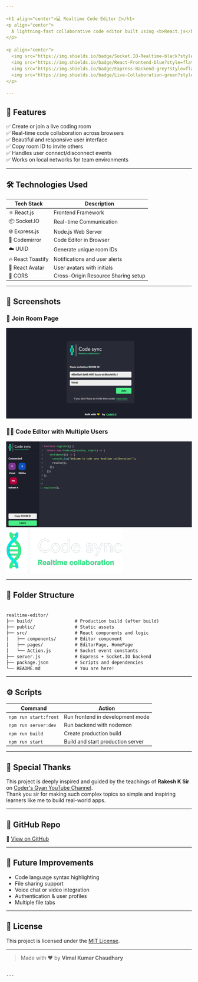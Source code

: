 ```yaml
---

<h1 align="center">💻 Realtime Code Editor 🧠</h1>
<p align="center">
  A lightning-fast collaborative code editor built using <b>React.js</b>, <b>Socket.IO</b>, and <b>Express.js</b> that lets multiple users write and share code in real-time!
</p>

<p align="center">
  <img src="https://img.shields.io/badge/Socket.IO-Realtime-black?style=flat-square&logo=socket.io" />
  <img src="https://img.shields.io/badge/React-Frontend-blue?style=flat-square&logo=react" />
  <img src="https://img.shields.io/badge/Express-Backend-grey?style=flat-square&logo=express" />
  <img src="https://img.shields.io/badge/Live-Collaboration-green?style=flat-square" />
</p>

---
```


## 🚀 Features

✅ Create or join a live coding room  
✅ Real-time code collaboration across browsers  
✅ Beautiful and responsive user interface  
✅ Copy room ID to invite others  
✅ Handles user connect/disconnect events  
✅ Works on local networks for team environments

---

## 🛠️ Technologies Used

| Tech Stack        | Description                         |
|-------------------|-------------------------------------|
| ⚛️ React.js       | Frontend Framework                  |
| 📦 Socket.IO      | Real-time Communication              |
| 🌐 Express.js     | Node.js Web Server                   |
| 🎨 Codemirror     | Code Editor in Browser               |
| ☁️ UUID           | Generate unique room IDs             |
| 🔥 React Toastify | Notifications and user alerts        |
| 👥 React Avatar   | User avatars with initials           |
| 📡 CORS           | Cross-Origin Resource Sharing setup  |

---

## 📸 Screenshots


### 🏁 Join Room Page
![Join Room](./public/codeeditorhome.png)

### 🧑‍💻 Code Editor with Multiple Users
![Editor](./public/editorpage.png)
![Join Users](./public/code-sync.png)

---

## 📂 Folder Structure

```

realtime-editor/
├── build/                # Production build (after build)
├── public/               # Static assets
├── src/                  # React components and logic
│   ├── components/       # Editor component
│   ├── pages/            # EditorPage, HomePage
│   └── Action.js         # Socket event constants
├── server.js             # Express + Socket.IO backend
├── package.json          # Scripts and dependencies
└── README.md             # You are here!

```

---

## ⚙️ Scripts

| Command              | Action                              |
|----------------------|-------------------------------------|
| `npm run start:front`| Run frontend in development mode    |
| `npm run server:dev` | Run backend with nodemon            |
| `npm run build`      | Create production build             |
| `npm run start`      | Build and start production server   |

---

## 🙏 Special Thanks

This project is deeply inspired and guided by the teachings of **Rakesh K Sir** on [Coder's Gyan YouTube Channel](https://www.youtube.com/c/CodersGyan).  
Thank you sir for making such complex topics so simple and inspiring learners like me to build real-world apps.

---

## 📎 GitHub Repo

🔗 [View on GitHub](https://github.com/Munchunnce/realtime-editor-V)

---

## 📌 Future Improvements

- Code language syntax highlighting  
- File sharing support  
- Voice chat or video integration  
- Authentication & user profiles  
- Multiple file tabs  

---

## 📜 License

This project is licensed under the [MIT License](https://opensource.org/licenses/MIT).

---

> Made with ❤️ by **Vimal Kumar Chaudhary**
```

---

